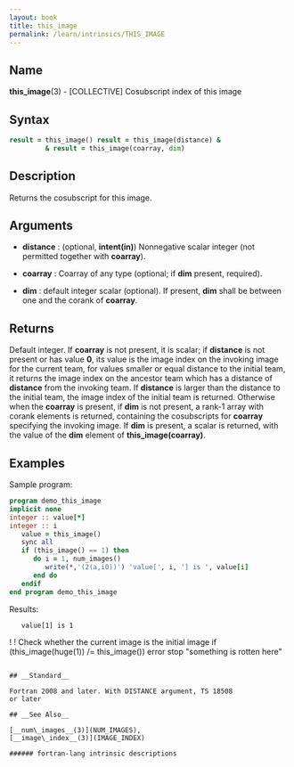 ```yaml
---
layout: book
title: this_image
permalink: /learn/intrinsics/THIS_IMAGE
---
```

## __Name__

__this\_image__(3) - \[COLLECTIVE\] Cosubscript index of this image


## __Syntax__
```fortran
result = this_image() result = this_image(distance) &
         & result = this_image(coarray, dim)
```
## __Description__

Returns the cosubscript for this image.

## __Arguments__

  - __distance__
    : (optional, __intent(in)__) Nonnegative scalar integer (not permitted
    together with __coarray__).

  - __coarray__
    : Coarray of any type (optional; if __dim__ present, required).

  - __dim__
    : default integer scalar (optional). If present, __dim__ shall be between
    one and the corank of __coarray__.

## __Returns__

Default integer. If __coarray__ is not present, it is scalar; if __distance__ is
not present or has value __0__, its value is the image index on the invoking
image for the current team, for values smaller or equal distance to the
initial team, it returns the image index on the ancestor team which has
a distance of __distance__ from the invoking team. If __distance__ is larger
than the distance to the initial team, the image index of the initial
team is returned. Otherwise when the __coarray__ is present, if __dim__ is not
present, a rank-1 array with corank elements is returned, containing the
cosubscripts for __coarray__ specifying the invoking image. If __dim__ is
present, a scalar is returned, with the value of the __dim__ element of
__this\_image(coarray)__.

## __Examples__

Sample program:

```fortran
program demo_this_image
implicit none
integer :: value[*]
integer :: i
   value = this_image()
   sync all
   if (this_image() == 1) then
      do i = 1, num_images()
         write(*,'(2(a,i0))') 'value[', i, '] is ', value[i]
      end do
   endif
end program demo_this_image
```
  Results:
```text
   value[1] is 1
```
!
! Check whether the current image is the initial image
if (this_image(huge(1)) /= this_image())
error stop "something is rotten here"
```

## __Standard__

Fortran 2008 and later. With DISTANCE argument, TS 18508
or later

## __See Also__

[__num\_images__(3)](NUM_IMAGES),
[__image\_index__(3)](IMAGE_INDEX)

###### fortran-lang intrinsic descriptions
